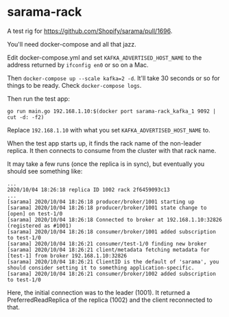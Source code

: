 # sarama-rack

A test rig for https://github.com/Shopify/sarama/pull/1696.

You'll need docker-compose and all that jazz.

Edit docker-compose.yml and set `KAFKA_ADVERTISED_HOST_NAME` to the address returned by `ifconfig en0` or so on a Mac.

Then `docker-compose up --scale kafka=2 -d`. It'll take 30 seconds or so for things to be ready. Check `docker-compose logs`.

Then run the test app:

```
go run main.go 192.168.1.10:$(docker port sarama-rack_kafka_1 9092 | cut -d: -f2)
```

Replace `192.168.1.10` with what you set `KAFKA_ADVERTISED_HOST_NAME` to.

When the test app starts up, it finds the rack name of the non-leader replica. It then connects to consume from the cluster with that rack name.

It may take a few runs (once the replica is in sync), but eventually you should see something like:

```
...
2020/10/04 18:26:18 replica ID 1002 rack 2f6459093c13
...
[sarama] 2020/10/04 18:26:18 producer/broker/1001 starting up
[sarama] 2020/10/04 18:26:18 producer/broker/1001 state change to [open] on test-1/0
[sarama] 2020/10/04 18:26:18 Connected to broker at 192.168.1.10:32826 (registered as #1001)
[sarama] 2020/10/04 18:26:18 consumer/broker/1001 added subscription to test-1/0
[sarama] 2020/10/04 18:26:21 consumer/test-1/0 finding new broker
[sarama] 2020/10/04 18:26:21 client/metadata fetching metadata for [test-1] from broker 192.168.1.10:32826
[sarama] 2020/10/04 18:26:21 ClientID is the default of 'sarama', you should consider setting it to something application-specific.
[sarama] 2020/10/04 18:26:21 consumer/broker/1002 added subscription to test-1/0
```

Here, the initial connection was to the leader (1001). It returned a PreferredReadReplica of the replica (1002) and the client reconnected to that.
